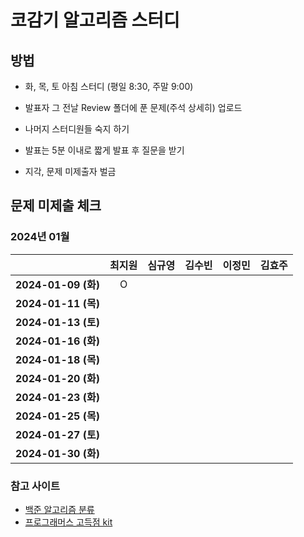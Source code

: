 # 코감기 알고리즘 스터디

## 방법

- 화, 목, 토 아침 스터디 (평일 8:30, 주말 9:00)

- 발표자 그 전날 Review 폴더에 푼 문제(주석 상세히) 업로드

- 나머지 스터디원들 숙지 하기

- 발표는 5분 이내로 짧게 발표 후 질문을 받기

- 지각, 문제 미제출자 벌금

## 문제 미제출 체크

### 2024년 01월

|                    | **최지원** | **심규영** | **김수빈** | **이정민** | **김효주** |
|:------------------:|:-------:|:-------:|:-------:|:-------:|:-------:|
| **2024-01-09 (화)** | O       |         |         |         |         |
| **2024-01-11 (목)** |         |         |         |         |         |
| **2024-01-13 (토)** |         |         |         |         |         |
| **2024-01-16 (화)** |         |         |         |         |         |
| **2024-01-18 (목)** |         |         |         |         |         |
| **2024-01-20 (화)** |         |         |         |         |         |
| **2024-01-23 (화)** |         |         |         |         |         |
| **2024-01-25 (목)** |         |         |         |         |         |
| **2024-01-27 (토)** |         |         |         |         |         |
| **2024-01-30 (화)** |         |         |         |         |         |

### 참고 사이트

- [백준 알고리즘 분류](https://github.com/tony9402/baekjoon)
- [프로그래머스 고득점 kit](https://school.programmers.co.kr/learn/challenges?tab=algorithm_practice_kit)





